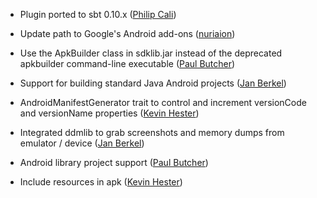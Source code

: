 * Plugin ported to sbt 0.10.x ([Philip Cali][philcali])

* Update path to Google's Android add-ons ([nuriaion][nuriaion])

* Use the ApkBuilder class in sdklib.jar instead of the deprecated apkbuilder command-line executable ([Paul Butcher][paulbutcher])

* Support for building standard Java Android projects ([Jan Berkel][jberkel])

* AndroidManifestGenerator trait to control and increment
  versionCode and versionName properties
  ([Kevin Hester][geeksville])

* Integrated ddmlib to grab screenshots and memory dumps from emulator / device ([Jan Berkel][jberkel])

* Android library project support ([Paul Butcher][paulbutcher])

* Include resources in apk ([Kevin Hester][geeksville])

[nuriaion]: https://github.com/Nuriaion
[paulbutcher]: https://github.com/paulbutcher/
[jberkel]: https://github.com/jberkel
[geeksville]: https://github.com/geeksville
[philcali]: https://github.com/philcali
